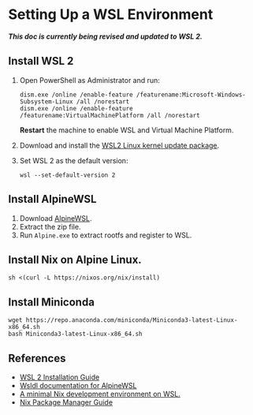 # Setting Up a WSL Environment

***This doc is currently being revised and updated to WSL 2.***

## Install WSL 2

1. Open PowerShell as Administrator and run:

       dism.exe /online /enable-feature /featurename:Microsoft-Windows-Subsystem-Linux /all /norestart
       dism.exe /online /enable-feature /featurename:VirtualMachinePlatform /all /norestart
    
   **Restart** the machine to enable WSL and Virtual Machine Platform.
   
2. Download and install the [WSL2 Linux kernel update package](https://wslstorestorage.blob.core.windows.net/wslblob/wsl_update_x64.msi).
   
3. Set WSL 2 as the default version:

       wsl --set-default-version 2
       
## Install AlpineWSL

1. Download [AlpineWSL](https://github.com/yuk7/AlpineWSL/releases).
2. Extract the zip file.
3. Run `Alpine.exe` to extract rootfs and register to WSL.

## Install Nix on Alpine Linux.

    sh <(curl -L https://nixos.org/nix/install)

## Install Miniconda

    wget https://repo.anaconda.com/miniconda/Miniconda3-latest-Linux-x86_64.sh
    bash Miniconda3-latest-Linux-x86_64.sh

## References

* [WSL 2 Installation Guide](https://docs.microsoft.com/en-us/windows/wsl/install-win10)
* [Wsldl documentation for AlpineWSL](https://wsldl-pg.github.io/docs/)
* [A minimal Nix development environment on WSL.](https://cbailey.co.uk/posts/a_minimal_nix_development_environment_on_wsl)
* [Nix Package Manager Guide](https://nixos.org/nix/manual/)
